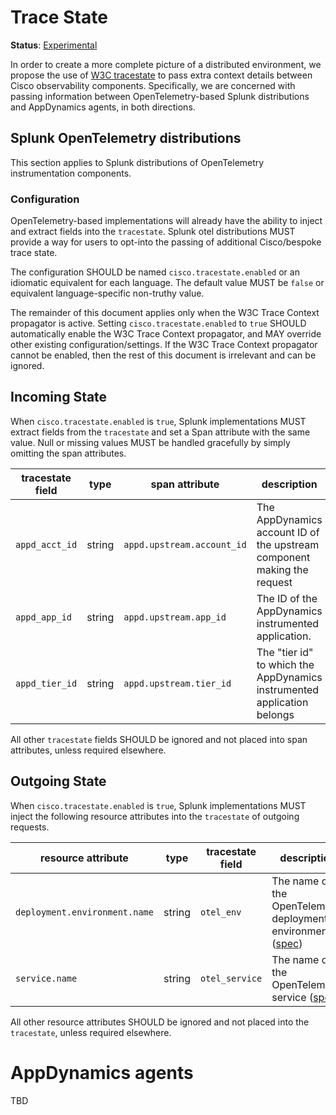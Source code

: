 <!-- markdownlint-configure-file 
{ 
  "MD013": { 
    "tables": false 
  } 
}
-->

# Trace State

**Status**: [Experimental](../README.md#versioning-and-status-of-the-specification)

In order to create a more complete picture of a distributed environment, we
propose the use of
[W3C tracestate](https://www.w3.org/TR/trace-context/#tracestate-header) to
pass extra context details between Cisco observability components.
Specifically, we are concerned with passing information between
OpenTelemetry-based Splunk distributions and AppDynamics agents, in both
directions.

## Splunk OpenTelemetry distributions

This section applies to Splunk distributions of OpenTelemetry instrumentation
components.

### Configuration

OpenTelemetry-based implementations will already have the ability to inject and
extract fields into the `tracestate`. Splunk otel distributions MUST provide a
way for users to opt-into the passing of additional Cisco/bespoke trace state.

The configuration SHOULD be named `cisco.tracestate.enabled` or an idiomatic
equivalent for each language. The default value MUST be `false` or equivalent
language-specific non-truthy value.

The remainder of this document applies only when the W3C Trace Context
propagator is active. Setting `cisco.tracestate.enabled` to `true` SHOULD
automatically enable the W3C Trace Context propagator, and MAY override
other existing configuration/settings. If the W3C Trace Context propagator
cannot be enabled, then the rest of this document is irrelevant and can
be ignored.

## Incoming State

When `cisco.tracestate.enabled` is `true`, Splunk implementations MUST
extract fields from the `tracestate` and set a Span attribute with the
same value. Null or missing values MUST be handled gracefully by simply
omitting the span attributes.

| tracestate field | type   | span attribute             | description                                                             | example                           |
|------------------|--------|----------------------------|-------------------------------------------------------------------------|-----------------------------------|
| `appd_acct_id`   | string | `appd.upstream.account_id` | The AppDynamics account ID of the upstream component making the request | 65230, 10018b                     |
| `appd_app_id`    | string | `appd.upstream.app_id`     | The ID of the AppDynamics instrumented application.                     | 0293845, destination-factory-9000 |
| `appd_tier_id`   | string | `appd.upstream.tier_id`    | The "tier id" to which the AppDynamics instrumented application belongs | 12, xdev.tier9                    |

All other `tracestate` fields SHOULD be ignored and not placed into span
attributes, unless required elsewhere.

## Outgoing State

When `cisco.tracestate.enabled` is `true`, Splunk implementations MUST
inject the following resource attributes into the `tracestate` of
outgoing requests.

| resource attribute            | type   | tracestate field | description                                                                                                                                                                                                                            | example             |
|-------------------------------|--------|------------------|----------------------------------------------------------------------------------------------------------------------------------------------------------------------------------------------------------------------------------------|---------------------|
| `deployment.environment.name` | string | `otel_env`       | The name of the OpenTelemetry deployment environment ([spec](https://github.com/open-telemetry/semantic-conventions/blob/4f77620fe731c10d40f7d50c543d4e5c73a46ebf/docs/attributes-registry/deployment.md#deployment-environment-name)) | production, staging |
| `service.name`                | string | `otel_service`   | The name of the OpenTelemetry service ([spec](https://github.com/open-telemetry/semantic-conventions/blob/4f77620fe731c10d40f7d50c543d4e5c73a46ebf/docs/attributes-registry/service.md#service-name))                                  | checkout, cart      |

All other resource attributes SHOULD be ignored and not placed into
the `tracestate`, unless required elsewhere.

# AppDynamics agents

TBD
